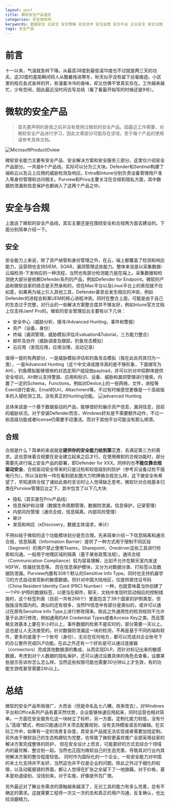 ```yaml
---
layout: post
title: 微软安全产品速览
categories: 安全架构师
kerywords: 数据安全 云安全 安全策略 安全技术 安全运营 安全平台 企业安全 安全治理 信息保护 数据治理 数据保护
tags: 安全产品
---
```


# 前言

十一以来，气温就急转下降。从最高38度到最低温10度也不过就是两三天的功夫，这20度的差距瞬间将人从酷暑拖进寒冬，秋天似乎没有留下丝毫痕迹。小区里的桂花各式各样的开，弥漫着冷冷的香味，却又仿佛不曾真实存在。工作越来越忙，少有空闲，因此最近没时间去写总结（看了看最开始写的时候还是9号）。

# 微软的安全产品

> 首先要声明的是我之前并没有使用过微软的安全产品。因最近工作需要，对微软安全产品进行学习，因此文章部分可能存在谬误。至于每个产品的使用请参考具体文档。

![MicrosoftProductOview](https://user-images.githubusercontent.com/12653147/196314165-04f2aaca-d61f-4d81-9da9-f4ad54bdf0c8.png)

微软安全能力主要有安全产品、安全解决方案和安全服务三部分。这里仅介绍安全产品部分。一共是6个产品线，实际可以分为三大块。Defender和Sentinel构建了端和云以及云上应用的威胁检测及响应。Entra和Intune分别负责设备管理用户准入等身份管理和访问相关。Purview和Priva主要关注在合规和隐私方面，其中数据防泄漏和信息保护也都纳入了这两个产品之中。

<!-- * Defender（XDR，CSPM，ASM，VM)
* Sentinel(SIEM)
* Purview（Compliance）
* Priva（Privacy）
* Entra(Identity & Access)
* Intune(Endpoint Management) -->

# 安全与合规

上面说了微软的安全产品线，其实主要还是在围绕安全和合规两方面去建设的。下面分别简单介绍一下。

## 安全

安全能力上来说，除了资产纳管和身份管理之外，在云，端上都覆盖了检测和响应能力，运营侧也支持SIEM，SOAR，漏洞管理这些能力。整体来说是以采集数据-云端检测-下发响应的一种流程，当然也有部分检测能力是在端上。采集数据和检测绝大部分是依赖Defender系列的产品，例如Defender for Endpoint。微软的产品和微软自家的结合是天然亲和的，但在Mac平台以及Linux平台上的表现就不仅如意，如果再为端上引入其他工具，Defender甚至会发生相应的冲突，例如Defender的进程会和某UEM的核心进程冲突。同时在整合上面，可能是由于自己的生态过于完整，对行业的一些解决方案整合度并不够友好，例如Intune官方文档上仅支持Jamf Pro的。微软的安全管理后台主要有以下几块：

* 安全中心（威胁分析，搜寻/Advanced Hunting，事件和警报）
* 资产（设备，身份）
* 终端（漏洞管理，威胁模拟评估/Evaluation&Tutorial，三方能力整合）
* 邮件及协作（威胁调查及跟踪，钓鱼攻击模拟）
* 云应用（发现应用，应用治理，活动记录）

值得一提的有两部分，一是威胁模拟评估和钓鱼攻击模拟（我在此处将其归为一类），一是Advanced Hunting（这个中文译成搜寻真的是不够形象，下面缩写为AH）。钓鱼模拟能够很快的对选定用户组投放payload，并可以针对中招群体提供安全培训。AH默认支持警报、应用和标识、设备、威胁和漏洞管理进行搜索。内置了一定的Schema，Functions。例如对Device上的一些网络，文件，进程等Event进行查询，Email的Url，Attachment等。不过有时候感觉更像是一个高级版本的入侵检测工具。没有真正的Hunting功能。
![advanced Hunting](https://user-images.githubusercontent.com/12653147/196439697-aaeae9f3-1baa-417c-ac06-a745113b46b7.png)

总体来说是一个基于数据驱动的产品，能够很好的展示资产信息，漏洞信息，目前的威胁状况。对于安装Defender而言，Windows好处是不需要额外动作，不过一些高级功能或者license仍需要手动激活。而对于其他平台可能没有那么顺滑。


## 合规

合规是什么？简单的来说就是**提供你的安全能力给到第三方**，去满足第三方的需求。这也意味着合规要在安全建立起来之后才行。在使用微软的合规功能时，部分需要先进行端上安全产品的部署，即Defender for XXX。同样的也**不能仅靠合规驱动安全**，合规驱动安全带来的只是过检和较低级别的防护（参考买设备过检不插电行为）。所以当初有一阵在看到朋友圈大力吹捧搞合规怎么样，这下做安全有希望了，早知道转合规了诸如此类的言论时让人觉得缺乏思考。微软针对合规基本归类在Purview管理后台之下，其中包含了以下几大块:

* 隐私（其实是在Priv产品线）
* 信息保护和治理（数据生命周期管理，数据防泄漏，信息保护，记录管理）
* 内部风险管理（通讯合规，信息隔离，内部风险管理）
* 审计
* 发现和响应（eDiscovery，数据主体请求，审计）

不用纠结于微软的这个功能模块划分是否合理。先来简单介绍一下信息隔离和通讯合规，信息隔离（Information Barrier）提供了一种方式用于限制不同区段（Segment）的用户禁止使用Teams，Sharepoint，Onedirver这些工具进行检索和沟通。一般用于地理区域的隔离（基于某些政策法规）。通讯合规（Communication Compliance）较为容易理解，比如不允许在聊天室内发送NSFW，性骚扰信息等。
而在信息保护模块，又分为对数据分类、打标签以及数据防泄漏。Purview内置有308个默认的Sensitive Info Type。同时也支持机器学习的方式自动发现新的敏感数据。但针对中国大陆地区，仅提供居住证号码（China Resident Identity Card (PRC) Number）一种，也就意味着当你创建了一个PII-护照的数据标签，以便当在邮件，聊天，文档中发现时启动相应的控制措施时，这个标签列表（目前一共有268个）里面包含了39个国家的护照类型，但独独没有国内的。类似的还有很多，当然PII信息中有部分是类似的，或许可以通过在原有Sensitive Info Type上进行修改得来。除此之外通用性的检测规则不允许基于此进行修改，例如通用的All Credential Types或者Access Key之类。而且策略生效基本上要在半小时以上，事件数据的检索不是实时的，部分需要一天以上。这也是让人无法接受的。针对数据防泄漏这一块的检测，不再是基于不同的端和软件，更多的是基于一个账号（身份），无论在任何地方，都可以完成对企业账号下的办公套件完成DLP功能。在此之外还有一个好处是可以通过连接器（connectors）完成其他数据源的集成，从而实现DLP。而针对标记出来的敏感数据，考虑到对个人数据的隐私保护，还可以通过设置具体的角色去查看，设置某些提示告诉你怎么怎么样。当然这些权限可能也需要30分钟以上才生效，有的功能生效呢甚至需要24h以上。

# 总结

微软的安全产品布局很广，大而全（但是命名乱七八糟，改来改去），对Windows平台和Office系列产品有着天然优势，企业能够快速应用起来，同时运营也相对简单。一方面在安全服务化这一块树立了标杆，另一方面，定制化能力较低，没有什么“高级”模式，例如只能通过开关项去配置规则，没有支持模版语言的编辑。在实际工作中，如果有一定的场景复杂度，其安全产品就无法实现或者需要加钱定制。另外由于微软自己的生态构建较为完整，也导致了微软更喜欢推广全部采用自家的解决方案完成整体的防护， 但在安全设计上而言，可能更好的方式去综合个领域内的最优解，整合到一起。当然也正因为微软自己的生态完善，导致其对行业内其他解决方案的整合程度较低。 同时作为国际化的一个企业，一些安全能力对中国的本土化支持并不友好，当然这也并不仅是企业的问题。除此之外过于细化的权限，以及动辄报错的界面，都让人觉得在扩张之余留下了一地狼藉。对于价格，基本是劝退级别，没钱别来。对于实施，好像是外包厂商。

另外最近对了解业务需求的感触越来越深了，无论工具的能力有多么完善，总有不确定的需求。这就需要工程师一次又一次的去和真正的用户沟通，反复确认，也比较消磨精力。